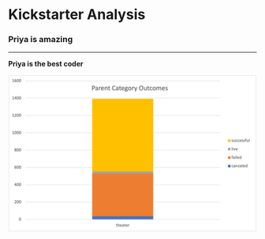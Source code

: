 # Kickstarter Analysis

### Priya is amazing 
--- 

**Priya is the best coder**

![Picture_1](Picture_1.png)
